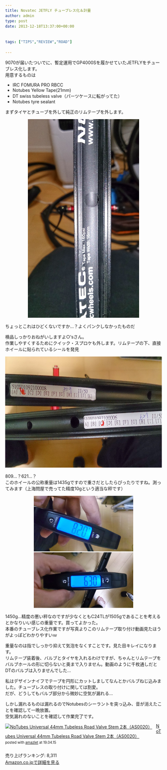 ```yaml
---
title: Novatec JETFLY チューブレス化＆計量
author: admin
type: post
date: 2013-12-18T13:37:00+00:00


tags: ["TIPS","REVIEW","ROAD"]

---
```

9070が届いたついでに、暫定運用でGP4000Sを履かせていたJETFLYをチューブレス化します。  
用意するものは

- IRC FOMURA PRO RBCC
- Notubes Yellow Tape(21mm)
- DT swiss tubeless valve（パーツケースに転がってた）
- Notubes tyre sealant

まずタイヤとチューブを外して純正のリムテープを外します。

<div class="separator" style="clear: both; text-align: center;">
  <img border="0" height="640" src="./DSC_4671.jpg" width="358" />
</div>

ちょっとこれはひどくないですか…？よくパンクしなかったものだ

検品しっかりおねがいしますよ○&#8217;sさん。  
作業しやすくするためにクイック・スプロケも外します。リムテープの下、直接ホイールに貼られているシールを発見

<div class="separator" style="clear: both; text-align: center;">
  <img border="0" height="358" src="./DSC_4673.jpg" width="640" />
</div>

809…？621…？  
このホイールの公称重量は1435gですので重さだとしたらぴったりですね。測ってみます（上海問屋で売ってた精度10gという適当な秤です）

<div class="separator" style="clear: both; text-align: center;">
  <img border="0" height="179" src="./DSC_4674.jpg" width="320" />
</div>



<div class="separator" style="clear: both; text-align: center;">
  <img border="0" height="179" src="./DSC_4675.jpg" width="320" />
</div>

1450g…精度の悪い秤なのですが少なくともC24TLが1505gであることを考えるとかなりいい感じの重量です。買ってよかった。  
本番のチューブレス化作業ですが写真よりこのリムテープ取り付け動画見たほうがよっぽどわかりやすいｗ

<div class="separator" style="clear: both; text-align: center;">
</div>

重量なのは指でしっかり抑えて気泡をなくすことです。見た目キレイになります。  
リムテープ装着後、バルブとタイヤを入れるわけですが、ちゃんとリムテープをバルブホールの形に切らないと奥まで入りません。動画のように千枚通しだとDTのバルブは入りませんでした…

私はデザインナイフでテープを円形にカットしましてなんとかバルブねじ込みました。チューブレスの取り付けに関しては割愛。  
だが、どうしてもバルブ部分から微妙に空気が漏れる…

しかし漏れるものは漏れるのでNotubesのシーラントを突っ込み、音が消えたことを確認して一晩放置。  
空気漏れのないことを確認して作業完了です。

<div class="amazlet-box" style="margin-bottom:0px;"><div class="amazlet-image" style="float:left;margin:0px 12px 1px 0px;"><a href="http://www.amazon.co.jp/exec/obidos/ASIN/B0044BG93S/gensobunya-22/ref=nosim/" name="amazletlink" target="_blank"><img src="https://images-fe.ssl-images-amazon.com/images/I/21QzxxfHrAL._SL160_.jpg" alt="NoTubes Universal 44mm Tubeless Road Valve Stem 2本（AS0020）" style="border: none;" /></a></div><div class="amazlet-info" style="line-height:120%; margin-bottom: 10px"><div class="amazlet-name" style="margin-bottom:10px;line-height:120%"><a href="http://www.amazon.co.jp/exec/obidos/ASIN/B0044BG93S/gensobunya-22/ref=nosim/" name="amazletlink" target="_blank">NoTubes Universal 44mm Tubeless Road Valve Stem 2本（AS0020）</a><div class="amazlet-powered-date" style="font-size:80%;margin-top:5px;line-height:120%">posted with <a href="http://www.amazlet.com/" title="amazlet" target="_blank">amazlet</a> at 19.04.15</div></div><div class="amazlet-detail"> <br />売り上げランキング: 8,311<br /></div><div class="amazlet-sub-info" style="float: left;"><div class="amazlet-link" style="margin-top: 5px"><a href="http://www.amazon.co.jp/exec/obidos/ASIN/B0044BG93S/gensobunya-22/ref=nosim/" name="amazletlink" target="_blank">Amazon.co.jpで詳細を見る</a></div></div></div><div class="amazlet-footer" style="clear: left"></div></div>
